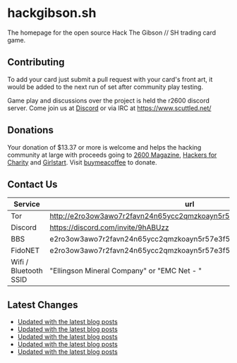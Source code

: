 # hackgibson.sh
The homepage for the open source Hack The Gibson // SH trading card game.


## Contributing

To add your card just submit a pull request with your card's front art, it would be added to the next run of set after community play testing.

Game play and discussions over the project is held the r2600 discord server. Come join us at [Discord](https://discord.com/invite/9hABUzz) or via IRC at https://www.scuttled.net/


## Donations

Your donation of $13.37 or more is welcome and helps the hacking community at large with proceeds going to [2600 Magazine](https://2600.com/), [Hackers for Charity](https://hackersforcharity.org) and [Girlstart](https://girlstart.org).  Visit [buymeacoffee](https://www.buymeacoffee.com/hackgibson.sh) to donate.


## Contact Us

Service | url
-|-
Tor | http://e2ro3ow3awo7r2favn24n65ycc2qmzkoayn5r57e3f56nvjwdcgg32ad.onion
Discord | https://discord.com/invite/9hABUzz
BBS | e2ro3ow3awo7r2favn24n65ycc2qmzkoayn5r57e3f56nvjwdcgg32ad.onion:23
FidoNET | e2ro3ow3awo7r2favn24n65ycc2qmzkoayn5r57e3f56nvjwdcgg32ad.onion:24554
Wifi / Bluetooth SSID | "Ellingson Mineral Company" or "EMC Net - <fidonet address>"

## Latest Changes
<!-- BLOG-POST-LIST:START -->
- [Updated with the latest blog posts](https://github.com/DFW2600/hackgibson.sh/commit/a9c2ce368734021b1c6c5f969964ceb392d45dd9)
- [Updated with the latest blog posts](https://github.com/DFW2600/hackgibson.sh/commit/8533ec167581313a160a409e3fd6c0337313c0ed)
- [Updated with the latest blog posts](https://github.com/DFW2600/hackgibson.sh/commit/5d5f826b5c0fbd8bec47fd4b98f84a09413755d4)
- [Updated with the latest blog posts](https://github.com/DFW2600/hackgibson.sh/commit/ab9e1fa912112cb86444c52399eb84dbd25d7dfb)
- [Updated with the latest blog posts](https://github.com/DFW2600/hackgibson.sh/commit/10210e8e5ebed4372600f685a3ffdd9f67f71137)
<!-- BLOG-POST-LIST:END -->
